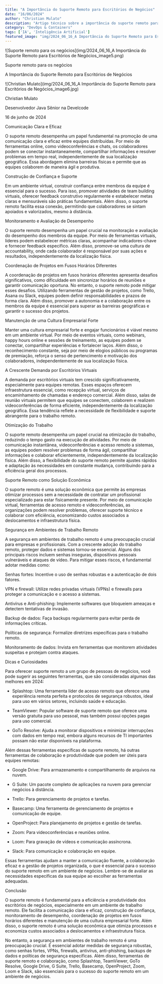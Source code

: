 ```yaml
---
title: "A Importância do Suporte Remoto para Escritórios de Negócios"
date: "16/06/2024"
author: "Christian Mulato"
description: "Artigo técnico sobre a importância do suporte remoto para escritórios de negócios"
category: "DevOps & Containers"
tags: ['IA', 'Inteligência Artificial']
featured_image: "img/2024_06_16_A Importância do Suporte Remoto para Escritórios de Negócios_featured.jpg"
---
```


![Suporte remoto para os negócios](img/2024_06_16_A Importância do Suporte Remoto para Escritórios de Negócios_image5.png)

Suporte remoto para os negócios

A Importância do Suporte Remoto para Escritórios de Negócios

![Christian Mulato](img/2024_06_16_A Importância do Suporte Remoto para Escritórios de Negócios_image6.jpg)

Christian Mulato

Desenvolvedor Java Sênior na Develcode

16 de junho de 2024

Comunicação Clara e Eficaz

O suporte remoto desempenha um papel fundamental na promoção de uma comunicação clara e eficaz entre equipes distribuídas. Por meio de ferramentas online, como videoconferências e chats, os colaboradores podem se conectar instantaneamente, compartilhar informações e resolver problemas em tempo real, independentemente de sua localização geográfica. Essa abordagem elimina barreiras físicas e permite que as equipes colaborem de maneira ágil e produtiva.

Construção de Confiança e Suporte

Em um ambiente virtual, construir confiança entre membros da equipe é essencial para o sucesso. Para isso, promover atividades de team building virtuais, oferecer feedback construtivo regularmente e estabelecer metas claras e mensuráveis são práticas fundamentais. Além disso, o suporte remoto facilita essa conexão, permitindo que colaboradores se sintam apoiados e valorizados, mesmo à distância.

Monitoramento e Avaliação de Desempenho

O suporte remoto desempenha um papel crucial na monitoração e avaliação do desempenho dos membros da equipe. Por meio de ferramentas virtuais, líderes podem estabelecer métricas claras, acompanhar indicadores-chave e fornecer feedback específico. Além disso, promove-se uma cultura de accountability, onde cada colaborador é responsável por suas ações e resultados, independentemente da localização física.

Coordenação de Projetos em Fusos Horários Diferentes

A coordenação de projetos em fusos horários diferentes apresenta desafios significativos, como dificuldade em sincronizar horários de reuniões e garantir comunicação oportuna. No entanto, o suporte remoto pode mitigar esses desafios. Utilizando ferramentas de gestão de projetos, como Trello, Asana ou Slack, equipes podem definir responsabilidades e prazos de forma clara. Além disso, promover a autonomia e a colaboração entre os membros da equipe é essencial para superar as barreiras geográficas e garantir o sucesso dos projetos.

Manutenção de uma Cultura Empresarial Forte

Manter uma cultura empresarial forte e engajar funcionários é viável mesmo em um ambiente virtual. Por meio de eventos virtuais, como webinars, happy hours online e sessões de treinamento, as equipes podem se conectar, compartilhar experiências e fortalecer laços. Além disso, o reconhecimento constante, seja por meio de elogios públicos ou programas de premiação, reforça o senso de pertencimento e motivação dos colaboradores, independentemente de sua localização física.

A Crescente Demanda por Escritórios Virtuais

A demanda por escritórios virtuais tem crescido significativamente, especialmente para equipes remotas. Esses espaços oferecem infraestrutura essencial, como recepção virtual, serviços de encaminhamento de chamadas e endereço comercial. Além disso, salas de reunião virtuais permitem que equipes se conectem, colaborem e realizem videoconferências de forma eficiente, independentemente da localização geográfica. Essa tendência reflete a necessidade de flexibilidade e suporte abrangente para o trabalho remoto.

Otimização do Trabalho

O suporte remoto desempenha um papel crucial na otimização do trabalho, reduzindo o tempo gasto na execução de atividades. Por meio de comunicação instantânea, videoconferências e acesso remoto a sistemas, as equipes podem resolver problemas de forma ágil, compartilhar informações e colaborar eficientemente, independentemente da localização física. Além disso, a flexibilidade do suporte remoto permite ajustes rápidos e adaptação às necessidades em constante mudança, contribuindo para a eficiência geral dos processos.

Suporte Remoto como Solução Econômica

O suporte remoto é uma solução econômica que permite às empresas otimizar processos sem a necessidade de contratar um profissional especializado para estar fisicamente presente. Por meio de comunicação virtual, ferramentas de acesso remoto e videoconferências, as organizações podem resolver problemas, oferecer suporte técnico e colaborar com eficiência, economizando custos associados a deslocamentos e infraestrutura física.

Segurança em Ambientes de Trabalho Remoto

A segurança em ambientes de trabalho remoto é uma preocupação crucial para empresas e profissionais. Com a crescente adoção do trabalho remoto, proteger dados e sistemas tornou-se essencial. Alguns dos principais riscos incluem senhas inseguras, dispositivos pessoais vulneráveis e ataques de vídeo. Para mitigar esses riscos, é fundamental adotar medidas como:

Senhas fortes: Incentive o uso de senhas robustas e a autenticação de dois fatores.

VPN e firewall: Utilize redes privadas virtuais (VPNs) e firewalls para proteger a comunicação e o acesso a sistemas.

Antivírus e Anti-phishing: Implemente softwares que bloqueiem ameaças e detectem tentativas de invasão.

Backup de dados: Faça backups regularmente para evitar perda de informações críticas.

Políticas de segurança: Formalize diretrizes específicas para o trabalho remoto.

Monitoramento de dados: Invista em ferramentas que monitorem atividades suspeitas e protejam contra ataques.

Dicas e Curiosidades

Para oferecer suporte remoto a um grupo de pessoas de negócios, você pode sugerir as seguintes ferramentas, que são consideradas algumas das melhores em 2024:

- Splashtop: Uma ferramenta líder de acesso remoto que oferece uma experiência remota perfeita e protocolos de segurança robustos, ideal para uso em vários setores, incluindo saúde e educação.

- TeamViewer: Popular software de suporte remoto que oferece uma versão gratuita para uso pessoal, mas também possui opções pagas para uso comercial.

- GoTo Resolve: Ajuda a monitorar dispositivos e minimizar interrupções com dados em tempo real, embora alguns recursos de TI importantes possam não estar disponíveis na plataforma.

Além dessas ferramentas específicas de suporte remoto, há outras ferramentas de colaboração e produtividade que podem ser úteis para equipes remotas:

- Google Drive: Para armazenamento e compartilhamento de arquivos na nuvem.

- G Suite: Um pacote completo de aplicações na nuvem para gerenciar negócios à distância.

- Trello: Para gerenciamento de projetos e tarefas.

- Basecamp: Uma ferramenta de gerenciamento de projetos e comunicação de equipe.

- OpenProject: Para planejamento de projetos e gestão de tarefas.

- Zoom: Para videoconferências e reuniões online.

- Loom: Para gravação de vídeos e comunicação assíncrona.

- Slack: Para comunicação e colaboração em equipe.

Essas ferramentas ajudam a manter a comunicação fluente, a colaboração eficaz e a gestão de projetos organizada, o que é essencial para o sucesso do suporte remoto em um ambiente de negócios. Lembre-se de avaliar as necessidades específicas da sua equipe ao escolher as ferramentas adequadas.

Conclusão

O suporte remoto é fundamental para a eficiência e produtividade dos escritórios de negócios, especialmente em um ambiente de trabalho remoto. Ele facilita a comunicação clara e eficaz, construção de confiança, monitoramento de desempenho, coordenação de projetos em fusos horários diferentes e manutenção de uma cultura empresarial forte. Além disso, o suporte remoto é uma solução econômica que otimiza processos e economiza custos associados a deslocamentos e infraestrutura física.

No entanto, a segurança em ambientes de trabalho remoto é uma preocupação crucial. É essencial adotar medidas de segurança robustas, como senhas fortes, VPNs, firewalls, antivírus, anti-phishing, backups de dados e políticas de segurança específicas. Além disso, ferramentas de suporte remoto e colaboração, como Splashtop, TeamViewer, GoTo Resolve, Google Drive, G Suite, Trello, Basecamp, OpenProject, Zoom, Loom e Slack, são essenciais para o sucesso do suporte remoto em um ambiente de negócios.
